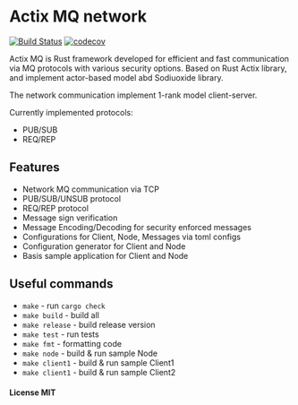# Actix MQ network
[![Build Status](https://travis-ci.org/irony-rust/amq.svg?branch=master)](https://travis-ci.org/irony-rust/amq)
[![codecov](https://codecov.io/gh/irony-rust/amq/branch/master/graph/badge.svg)](https://codecov.io/gh/irony-rust/amq)

Actix MQ is Rust framework developed for efficient and fast communication
via MQ protocols with various security options. Based on Rust Actix library, and implement actor-based
model abd Sodiuoxide library.

The network communication implement 1-rank model client-server. 

Currently implemented protocols:
* PUB/SUB
* REQ/REP

## Features
* Network MQ communication via TCP
* PUB/SUB/UNSUB protocol
* REQ/REP protocol
* Message sign verification
* Message Encoding/Decoding for security enforced messages
* Configurations for Client, Node, Messages via toml configs
* Configuration generator for Client and Node
* Basis sample application for Client and Node


## Useful commands
* `make` - run `cargo check`
* `make build` - build all
* `make release` - build release version
* `make test` - run tests
* `make fmt` - formatting code
* `make node` - build & run sample Node
* `make client1` - build & run sample Client1
* `make client1` - build & run sample Client2


#### License MIT